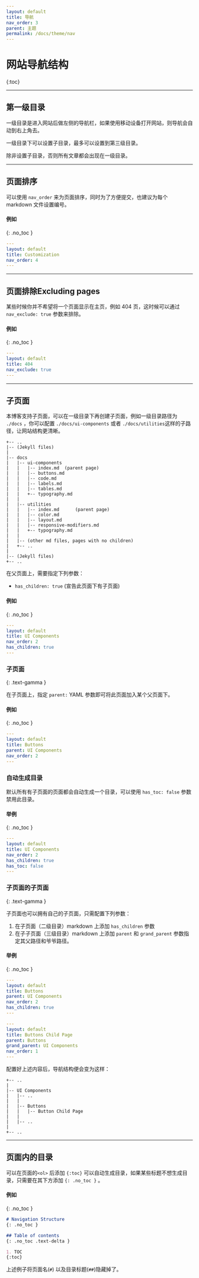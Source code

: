 ```yaml
---
layout: default
title: 导航
nav_order: 3
parent: 主题
permalink: /docs/theme/nav
---
```


# 网站导航结构


{:toc}

---


## 第一级目录

一级目录是进入网站后做左侧的导航栏，如果使用移动设备打开网站，则导航会自动到右上角去。

一级目录下可以设置子目录，最多可以设置到第三级目录。

除非设置子目录，否则所有文章都会出现在一级目录。

---

## 页面排序

可以使用 `nav_order` 来为页面排序，同时为了方便提交，也建议为每个 markdown 文件设置编号。

#### 例如
{: .no_toc }

```yaml
---
layout: default
title: Customization
nav_order: 4
---
```

---

## 页面排除Excluding pages

某些时候你并不希望将一个页面显示在主页，例如 404 页，这时候可以通过 `nav_exclude: true` 参数来排除。

#### 例如
{: .no_toc }

```yaml
---
layout: default
title: 404
nav_exclude: true
---
```

---

## 子页面

本博客支持子页面，可以在一级目录下再创建子页面，例如一级目录路径为 `./docs` ，你可以配置 `./docs/ui-components` 或者 `./docs/utilities`这样的子路径，让网站结构更清晰。

```
+-- ..
|-- (Jekyll files)
|
|-- docs
|   |-- ui-components
|   |   |-- index.md  (parent page)
|   |   |-- buttons.md
|   |   |-- code.md
|   |   |-- labels.md
|   |   |-- tables.md
|   |   +-- typography.md
|   |
|   |-- utilities
|   |   |-- index.md      (parent page)
|   |   |-- color.md
|   |   |-- layout.md
|   |   |-- responsive-modifiers.md
|   |   +-- typography.md
|   |
|   |-- (other md files, pages with no children)
|   +-- ..
|
|-- (Jekyll files)
+-- ..
```

在父页面上，需要指定下列参数：
-  `has_children: true` (宣告此页面下有子页面)

#### 例如
{: .no_toc }

```yaml
---
layout: default
title: UI Components
nav_order: 2
has_children: true
---
```

### 子页面
{: .text-gamma }

在子页面上，指定 `parent:` YAML 参数即可将此页面加入某个父页面下。

#### 例如
{: .no_toc }

```yaml
---
layout: default
title: Buttons
parent: UI Components
nav_order: 2
---
```


### 自动生成目录

默认所有有子页面的页面都会自动生成一个目录，可以使用 `has_toc: false` 参数禁用此目录。

#### 举例
{: .no_toc }

```yaml
---
layout: default
title: UI Components
nav_order: 2
has_children: true
has_toc: false
---
```

### 子页面的子页面
{: .text-gamma }

子页面也可以拥有自己的子页面，只需配置下列参数：

1. 在子页面（二级目录）markdown 上添加 `has_children` 参数
2. 在子子页面（三级目录）markdown 上添加 `parent` 和 `grand_parent` 参数指定其父路径和爷爷路径。

#### 举例
{: .no_toc }

```yaml
---
layout: default
title: Buttons
parent: UI Components
nav_order: 2
has_children: true
---
```

```yaml
---
layout: default
title: Buttons Child Page
parent: Buttons
grand_parent: UI Components
nav_order: 1
---
```

配置好上述内容后，导航结构便会变为这样：

```
+-- ..
|
|-- UI Components
|   |-- ..
|   |
|   |-- Buttons
|   |   |-- Button Child Page
|   |
|   |-- ..
|
+-- ..
```

---

## 页面内的目录

可以在页面的`<ol>` 后添加 `{:toc}` 可以自动生成目录，如果某些标题不想生成目录，只需要在其下方添加 `{: .no_toc }` 。

#### 例如
{: .no_toc }

```markdown
# Navigation Structure
{: .no_toc }

## Table of contents
{: .no_toc .text-delta }

1. TOC
{:toc}
```

上述例子将页面名(`#`) 以及目录标题(`##`)隐藏掉了。

